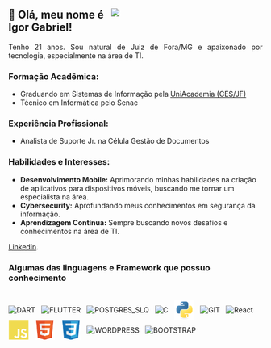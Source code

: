 
##
<img width="300px" src="https://github-readme-stats.vercel.app/api/top-langs/?username=igor0155&layout=compact&langs_count=16&theme=dracula" align="right">


## :space_invader: Olá, meu nome é Igor Gabriel!

<p align="justify">
Tenho 21 anos. Sou natural de Juiz de Fora/MG e apaixonado por tecnologia, especialmente na área de TI.
</p>

### Formação Acadêmica:
  * Graduando em Sistemas de Informação pela <a href="https://www.uniacademia.edu.br/">UniAcademia (CES/JF)</a> <br>
  * Técnico em Informática pelo Senac
  
### Experiência Profissional:
  * Analista de Suporte Jr. na Célula Gestão de Documentos
    
### Habilidades e Interesses:
* **Desenvolvimento Mobile:** Aprimorando minhas habilidades na criação de aplicativos para dispositivos móveis, buscando me tornar um especialista na área.
* **Cybersecurity:** Aprofundando meus conhecimentos em segurança da informação.
* **Aprendizagem Contínua:** Sempre buscando novos desafios e conhecimentos na área de TI.



  
<a href="https://br.linkedin.com/in/igor-gabriel-rodrigues-205079208?trk=people-guest_people_search-card">Linkedin</a>.

  
### Algumas das linguagens e Framework que possuo conhecimento
 <div style="display: inline_block"><br>
  <img align="center" alt="DART" width="40" src="https://user-images.githubusercontent.com/78672215/231469198-1a8c190f-5d37-44c9-8b90-070b8d035f70.png">
  &nbsp;
  <img align="center" alt="FLUTTER" height="40" src="https://user-images.githubusercontent.com/78672215/231469315-5e2de6e6-3e96-4855-8af4-da6c7318129c.png">
  &nbsp;
  <img align="center" alt="POSTGRES_SLQ" width="40" src="https://user-images.githubusercontent.com/78672215/231470354-0d1cbe7e-dbcd-43a0-99f3-631704fca334.png">
  &nbsp;
  <img align="center" alt="C" width="40" src="https://user-images.githubusercontent.com/78672215/231467867-3a560300-34e8-4808-8c95-7d4b93e278da.png">
  &nbsp;
  <img align="center" alt="PYTHON" height="40" width="40" src="https://raw.githubusercontent.com/devicons/devicon/master/icons/python/python-original.svg">
  &nbsp;
  <img align="center" alt="GIT" width="40" src="https://user-images.githubusercontent.com/78672215/231549613-966552a0-be87-4b33-a1e9-48c14d37a468.png">
  &nbsp;
  <img align="center" alt="React" width="40" src=https://github.com/user-attachments/assets/d7a9be83-5b75-497e-b9e1-c52fb0d9f198>
  &nbsp;
  <img align="center" alt="JS" height="40" width="40" src="https://raw.githubusercontent.com/devicons/devicon/master/icons/javascript/javascript-plain.svg">
  &nbsp;
  <img align="center" alt="HTML" height="40" width="40" src="https://raw.githubusercontent.com/devicons/devicon/master/icons/html5/html5-original.svg">
  &nbsp;
  <img align="center" alt="CSS" height="40" width="40" src="https://raw.githubusercontent.com/devicons/devicon/master/icons/css3/css3-original.svg">
  &nbsp;
  <img align="center" alt="WORDPRESS" height="40" src="https://user-images.githubusercontent.com/78672215/231469719-563b99ca-e967-4f1a-9d07-26a80eaa647f.png">
  &nbsp;
  <img align="center" alt="BOOTSTRAP" height="40" src="https://user-images.githubusercontent.com/78672215/231469923-adf11e7f-decb-4b7f-b663-a3bdea9ac0c1.png"> 
</div>
